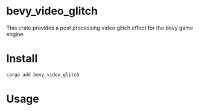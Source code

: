 # bevy_video_glitch

This crate provides a post processing video glitch effect for the bevy game engine. 

# Install

``` sh
cargo add bevy_video_glitch
```

# Usage
